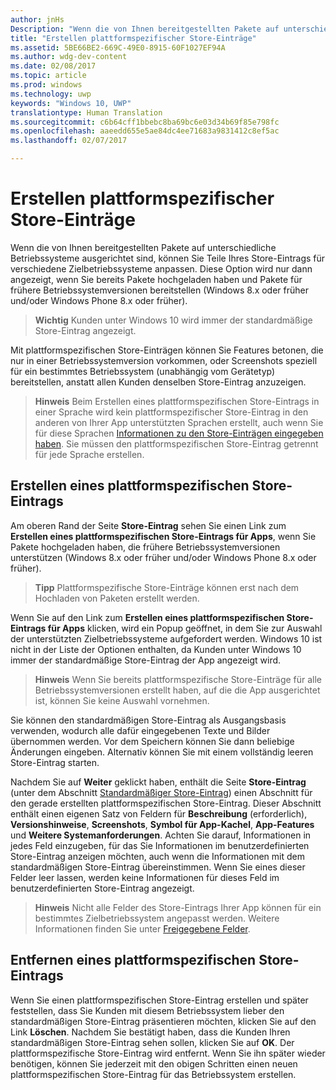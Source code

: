 ```yaml
---
author: jnHs
Description: "Wenn die von Ihnen bereitgestellten Pakete auf unterschiedliche Betriebssysteme ausgerichtet sind, können Sie Teile Ihres Store-Eintrags für verschiedene Zielbetriebssysteme anpassen."
title: "Erstellen plattformspezifischer Store-Einträge"
ms.assetid: 5BE66BE2-669C-49E0-8915-60F1027EF94A
ms.author: wdg-dev-content
ms.date: 02/08/2017
ms.topic: article
ms.prod: windows
ms.technology: uwp
keywords: "Windows 10, UWP"
translationtype: Human Translation
ms.sourcegitcommit: c6b64cff1bbebc8ba69bc6e03d34b69f85e798fc
ms.openlocfilehash: aaeedd655e5ae84dc4ee71683a9831412c8ef5ac
ms.lasthandoff: 02/07/2017

---
```


# <a name="create-platform-specific-store-listings"></a>Erstellen plattformspezifischer Store-Einträge


Wenn die von Ihnen bereitgestellten Pakete auf unterschiedliche Betriebssysteme ausgerichtet sind, können Sie Teile Ihres Store-Eintrags für verschiedene Zielbetriebssysteme anpassen. Diese Option wird nur dann angezeigt, wenn Sie bereits Pakete hochgeladen haben und Pakete für frühere Betriebssystemversionen bereitstellen (Windows 8.x oder früher und/oder Windows Phone 8.x oder früher).

> **Wichtig**  Kunden unter Windows 10 wird immer der standardmäßige Store-Eintrag angezeigt.

Mit plattformspezifischen Store-Einträgen können Sie Features betonen, die nur in einer Betriebssystemversion vorkommen, oder Screenshots speziell für ein bestimmtes Betriebssystem (unabhängig vom Gerätetyp) bereitstellen, anstatt allen Kunden denselben Store-Eintrag anzuzeigen.

> **Hinweis**  Beim Erstellen eines plattformspezifischen Store-Eintrags in einer Sprache wird kein plattformspezifischer Store-Eintrag in den anderen von Ihrer App unterstützten Sprachen erstellt, auch wenn Sie für diese Sprachen [Informationen zu den Store-Einträgen eingegeben haben](create-app-store-listings.md). Sie müssen den plattformspezifischen Store-Eintrag getrennt für jede Sprache erstellen.

## <a name="creating-a-platform-specific-store-listing"></a>Erstellen eines plattformspezifischen Store-Eintrags

Am oberen Rand der Seite **Store-Eintrag** sehen Sie einen Link zum **Erstellen eines plattformspezifischen Store-Eintrags für Apps**, wenn Sie Pakete hochgeladen haben, die frühere Betriebssystemversionen unterstützen (Windows 8.x oder früher und/oder Windows Phone 8.x oder früher).

> **Tipp** Plattformspezifische Store-Einträge können erst nach dem Hochladen von Paketen erstellt werden.

Wenn Sie auf den Link zum **Erstellen eines plattformspezifischen Store-Eintrags für Apps** klicken, wird ein Popup geöffnet, in dem Sie zur Auswahl der unterstützten Zielbetriebssysteme aufgefordert werden. Windows 10 ist nicht in der Liste der Optionen enthalten, da Kunden unter Windows 10 immer der standardmäßige Store-Eintrag der App angezeigt wird.

> **Hinweis**  Wenn Sie bereits plattformspezifische Store-Einträge für alle Betriebssystemversionen erstellt haben, auf die die App ausgerichtet ist, können Sie keine Auswahl vornehmen.

Sie können den standardmäßigen Store-Eintrag als Ausgangsbasis verwenden, wodurch alle dafür eingegebenen Texte und Bilder übernommen werden. Vor dem Speichern können Sie dann beliebige Änderungen eingeben. Alternativ können Sie mit einem vollständig leeren Store-Eintrag starten.

Nachdem Sie auf **Weiter** geklickt haben, enthält die Seite **Store-Eintrag** (unter dem Abschnitt [Standardmäßiger Store-Eintrag](create-app-store-listings.md#default-store-listing-fields)) einen Abschnitt für den gerade erstellten plattformspezifischen Store-Eintrag. Dieser Abschnitt enthält einen eigenen Satz von Feldern für **Beschreibung** (erforderlich), **Versionshinweise**, **Screenshots**, **Symbol für App-Kachel**, **App-Features** und **Weitere Systemanforderungen**. Achten Sie darauf, Informationen in jedes Feld einzugeben, für das Sie Informationen im benutzerdefinierten Store-Eintrag anzeigen möchten, auch wenn die Informationen mit dem standardmäßigen Store-Eintrag übereinstimmen. Wenn Sie eines dieser Felder leer lassen, werden keine Informationen für dieses Feld im benutzerdefinierten Store-Eintrag angezeigt.

> **Hinweis**  Nicht alle Felder des Store-Eintrags Ihrer App können für ein bestimmtes Zielbetriebssystem angepasst werden. Weitere Informationen finden Sie unter [Freigegebene Felder](create-app-store-listings.md#shared-fields).

## <a name="removing-a-platform-specific-store-listing"></a>Entfernen eines plattformspezifischen Store-Eintrags

Wenn Sie einen plattformspezifischen Store-Eintrag erstellen und später feststellen, dass Sie Kunden mit diesem Betriebssystem lieber den standardmäßigen Store-Eintrag präsentieren möchten, klicken Sie auf den Link **Löschen**. Nachdem Sie bestätigt haben, dass die Kunden Ihren standardmäßigen Store-Eintrag sehen sollen, klicken Sie auf **OK**. Der plattformspezifische Store-Eintrag wird entfernt. Wenn Sie ihn später wieder benötigen, können Sie jederzeit mit den obigen Schritten einen neuen plattformspezifischen Store-Eintrag für das Betriebssystem erstellen.

 

 





